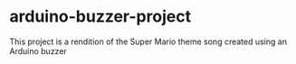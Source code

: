 # arduino-buzzer-project
This project is a rendition of the Super Mario theme song created using an Arduino buzzer
